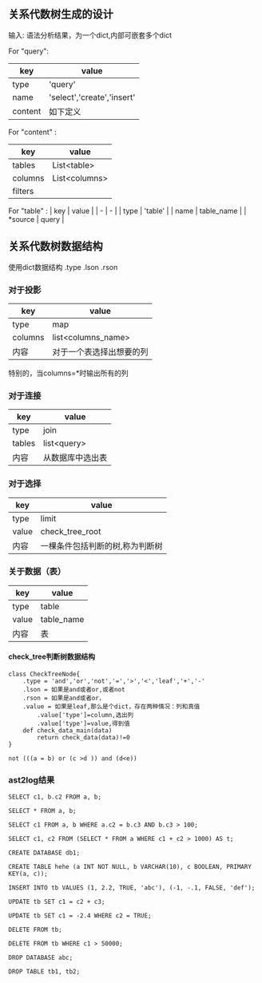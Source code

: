 

## 关系代数树生成的设计

输入: 语法分析结果，为一个dict,内部可嵌套多个dict

For "query":

| key | value |
| - | - |
| type | 'query' | 
| name | 'select','create','insert' |
| content | 如下定义 |


For "content" :

| key | value | 
| - | - |
| tables | List\<table\> |
| columns | List\<columns\> | 
| filters |  | 


For "table" :
| key | value |
| - | - |
| type | \'table\' |
| name | table_name |
| *source | query | 


## 关系代数树数据结构

使用dict数据结构
.type
.lson
.rson

### 对于投影

| key | value |
| - | - |
| type | map |
| columns | list\<columns_name\> |
| 内容 | 对于一个表选择出想要的列 | 

特别的，当columns=*时输出所有的列

### 对于连接

| key | value |
| - | - | 
| type | join |
| tables | list\<query\> |
| 内容 | 从数据库中选出表 |

### 对于选择
| key | value |
| - | - |
| type | limit |
| value | check_tree_root |
| 内容 | 一棵条件包括判断的树,称为判断树 |

### 关于数据（表）
| key | value |
| - | - |
| type | table |
| value | table_name |
| 内容 | 表 |

#### check_tree判断树数据结构
```
class CheckTreeNode{
    .type = 'and','or','not','=','>','<','leaf','+','-'
    .lson = 如果是and或者or,或者not
    .rson = 如果是and或者or，
    .value = 如果是leaf,那么是个dict，存在两种情况：列和真值
        .value['type']=column,选出列
        .value['type']=value,得到值
    def check_data_main(data)
        return check_data(data)!=0
}
```

```
not (((a = b) or (c >d )) and (d<e))
```

### ast2log结果

```
SELECT c1, b.c2 FROM a, b;

SELECT * FROM a, b;

SELECT c1 FROM a, b WHERE a.c2 = b.c3 AND b.c3 > 100;

SELECT c1, c2 FROM (SELECT * FROM a WHERE c1 + c2 > 1000) AS t;

CREATE DATABASE db1;

CREATE TABLE hehe (a INT NOT NULL, b VARCHAR(10), c BOOLEAN, PRIMARY KEY(a, c));

INSERT INTO tb VALUES (1, 2.2, TRUE, 'abc'), (-1, -.1, FALSE, 'def');

UPDATE tb SET c1 = c2 + c3;

UPDATE tb SET c1 = -2.4 WHERE c2 = TRUE;

DELETE FROM tb;

DELETE FROM tb WHERE c1 > 50000;

DROP DATABASE abc;

DROP TABLE tb1, tb2;
```